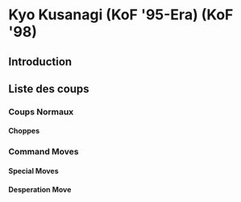 # Kyo Kusanagi (KoF '95-Era) (KoF '98)

## Introduction

## Liste des coups

### Coups Normaux

#### Choppes

### Command Moves

#### Special Moves

#### Desperation Move
